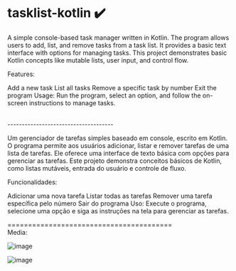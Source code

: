 # tasklist-kotlin ✔️

A simple console-based task manager written in Kotlin. The program allows users to add, list, and remove tasks from a task list. It provides a basic text interface with options for managing tasks. This project demonstrates basic Kotlin concepts like mutable lists, user input, and control flow.

Features:

Add a new task
List all tasks
Remove a specific task by number
Exit the program
Usage: Run the program, select an option, and follow the on-screen instructions to manage tasks.

<br> -------------------------------------

Um gerenciador de tarefas simples baseado em console, escrito em Kotlin. O programa permite aos usuários adicionar, listar e remover tarefas de uma lista de tarefas. Ele oferece uma interface de texto básica com opções para gerenciar as tarefas. Este projeto demonstra conceitos básicos de Kotlin, como listas mutáveis, entrada do usuário e controle de fluxo.

Funcionalidades:

Adicionar uma nova tarefa
Listar todas as tarefas
Remover uma tarefa específica pelo número
Sair do programa
Uso: Execute o programa, selecione uma opção e siga as instruções na tela para gerenciar as tarefas.

========================================
<br>
Media:
<br>


![image](https://github.com/user-attachments/assets/85bf709d-459f-4fd0-878a-bb281ab6f4f5)

![image](https://github.com/user-attachments/assets/bbc9a7dc-c317-4b2d-b7f5-b8746f3cfa21)

